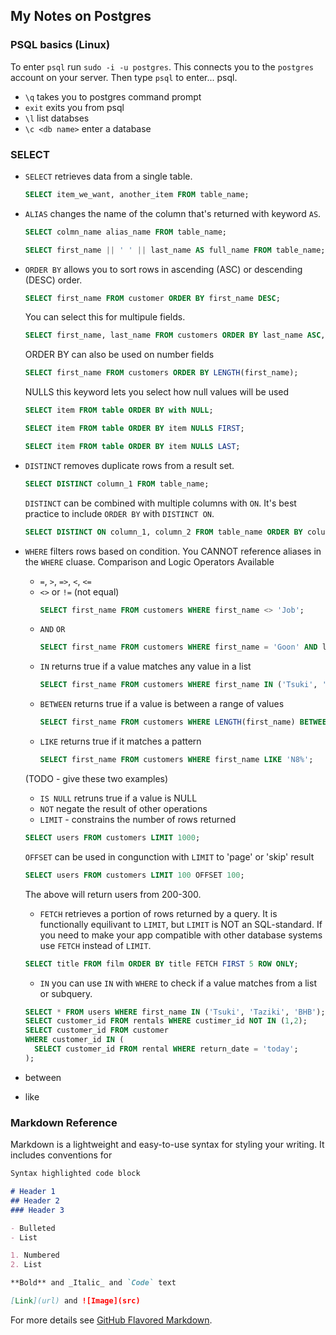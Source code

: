 ## My Notes on Postgres

### PSQL basics (Linux)
To enter `psql` run `sudo -i -u postgres`. This connects you to the `postgres` account on your server. Then type `psql` to enter... psql.

- `\q`  takes you to postgres command prompt
- `exit` exits you from psql
- `\l` list databses
- `\c <db name>` enter a database

### SELECT
- `SELECT` retrieves data from a single table.
  ```sql
  SELECT item_we_want, another_item FROM table_name;
  ```

- `ALIAS` changes the name of the column that's returned with keyword `AS`.
  ```sql
  SELECT colmn_name alias_name FROM table_name;
  ```
  ```sql
  SELECT first_name || ' ' || last_name AS full_name FROM table_name;
  ```

- `ORDER BY` allows you to sort rows in ascending (ASC) or descending (DESC) order.
  ```sql
  SELECT first_name FROM customer ORDER BY first_name DESC;
  ```
  You can select this for multipule fields.
  ```sql
  SELECT first_name, last_name FROM customers ORDER BY last_name ASC, first_name ASC;
  ```
  ORDER BY can also be used on number fields
  ```sql
  SELECT first_name FROM customers ORDER BY LENGTH(first_name);
  ```
  NULLS this keyword lets you select how null values will be used
  ```sql
  SELECT item FROM table ORDER BY with NULL;
  ``` 
  ```sql
  SELECT item FROM table ORDER BY item NULLS FIRST;
  ```
  ```sql
  SELECT item FROM table ORDER BY item NULLS LAST;
  ```

- `DISTINCT` removes duplicate rows from a result set.
  ```sql
  SELECT DISTINCT column_1 FROM table_name;
  ```
  `DISTINCT` can be combined with multiple columns with `ON`. It's best practice to include `ORDER BY` with `DISTINCT ON`.
  ```sql
  SELECT DISTINCT ON column_1, column_2 FROM table_name ORDER BY column_1;
  ```
- `WHERE` filters rows based on condition. You CANNOT reference aliases in the `WHERE` cluase.
  Comparison and Logic Operators Available
  - `=`, `>`, `=>`, `<`, `<=`
  - `<>` or `!=` (not equal)
    ```sql
    SELECT first_name FROM customers WHERE first_name <> 'Job';
    ```
  - `AND` `OR`
    ```sql
    SELECT first_name FROM customers WHERE first_name = 'Goon' AND last_name = 'Bean';
    ```
  - `IN` returns true if a value matches any value in a list
    ```sql
    SELECT first_name FROM customers WHERE first_name IN ('Tsuki', 'Tazeki', 'Skoogert');
    ```
  - `BETWEEN` returns true if a value is between a range of values
    ```sql
    SELECT first_name FROM customers WHERE LENGTH(first_name) BETWEEN 3 AND 5;
    ```
  - `LIKE` returns true if it matches a pattern
    ```sql
    SELECT first_name FROM customers WHERE first_name LIKE 'N8%';
    ```
  (TODO - give these two examples)
  - `IS NULL` retruns true if a value is NULL
  - `NOT` negate the result of other operations
  - `LIMIT` - constrains the number of rows returned
  ```sql
  SELECT users FROM customers LIMIT 1000;
  ```
  `OFFSET` can be used in congunction with `LIMIT` to 'page' or 'skip' result
  ```sql
  SELECT users FROM customers LIMIT 100 OFFSET 100;
  ```
  The above will return users from 200-300.

  - `FETCH` retrieves a portion of rows returned by a query. It is functionally equilivant to `LIMIT`, but `LIMIT` is NOT an SQL-standard. If you need to make your app compatible with other database systems use `FETCH` instead of `LIMIT`.
  ```sql
  SELECT title FROM film ORDER BY title FETCH FIRST 5 ROW ONLY;
  ```
  - `IN` you can use `IN` with `WHERE` to check if a value matches from a list or subquery.
  ```sql
  SELECT * FROM users WHERE first_name IN ('Tsuki', 'Taziki', 'BHB');
  SELECT customer_id FROM rentals WHERE custimer_id NOT IN (1,2);
  SELECT customer_id FROM customer
  WHERE customer_id IN (
    SELECT customer_id FROM rental WHERE return_date = 'today';
  );
  ```

- between
- like


### Markdown Reference

Markdown is a lightweight and easy-to-use syntax for styling your writing. It includes conventions for

```markdown
Syntax highlighted code block

# Header 1
## Header 2
### Header 3

- Bulleted
- List

1. Numbered
2. List

**Bold** and _Italic_ and `Code` text

[Link](url) and ![Image](src)
```

For more details see [GitHub Flavored Markdown](https://guides.github.com/features/mastering-markdown/).

